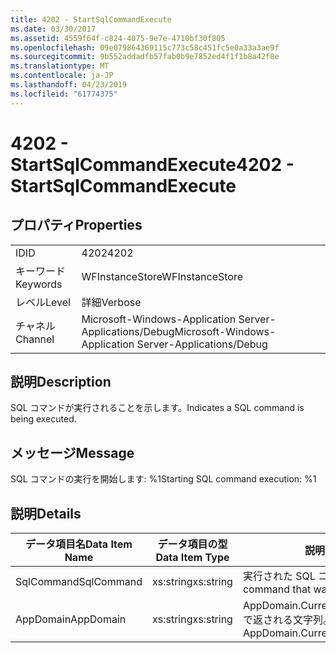 ```yaml
---
title: 4202 - StartSqlCommandExecute
ms.date: 03/30/2017
ms.assetid: 4559f64f-c824-4075-9e7e-4710bf30f805
ms.openlocfilehash: 09e079864369115c773c58c451fc5e0a33a3ae9f
ms.sourcegitcommit: 9b552addadfb57fab0b9e7852ed4f1f1b8a42f8e
ms.translationtype: MT
ms.contentlocale: ja-JP
ms.lasthandoff: 04/23/2019
ms.locfileid: "61774375"
---
```

# <a name="4202---startsqlcommandexecute"></a><span data-ttu-id="220fc-102">4202 - StartSqlCommandExecute</span><span class="sxs-lookup"><span data-stu-id="220fc-102">4202 - StartSqlCommandExecute</span></span>
## <a name="properties"></a><span data-ttu-id="220fc-103">プロパティ</span><span class="sxs-lookup"><span data-stu-id="220fc-103">Properties</span></span>  
  
|||  
|-|-|  
|<span data-ttu-id="220fc-104">ID</span><span class="sxs-lookup"><span data-stu-id="220fc-104">ID</span></span>|<span data-ttu-id="220fc-105">4202</span><span class="sxs-lookup"><span data-stu-id="220fc-105">4202</span></span>|  
|<span data-ttu-id="220fc-106">キーワード</span><span class="sxs-lookup"><span data-stu-id="220fc-106">Keywords</span></span>|<span data-ttu-id="220fc-107">WFInstanceStore</span><span class="sxs-lookup"><span data-stu-id="220fc-107">WFInstanceStore</span></span>|  
|<span data-ttu-id="220fc-108">レベル</span><span class="sxs-lookup"><span data-stu-id="220fc-108">Level</span></span>|<span data-ttu-id="220fc-109">詳細</span><span class="sxs-lookup"><span data-stu-id="220fc-109">Verbose</span></span>|  
|<span data-ttu-id="220fc-110">チャネル</span><span class="sxs-lookup"><span data-stu-id="220fc-110">Channel</span></span>|<span data-ttu-id="220fc-111">Microsoft-Windows-Application Server-Applications/Debug</span><span class="sxs-lookup"><span data-stu-id="220fc-111">Microsoft-Windows-Application Server-Applications/Debug</span></span>|  
  
## <a name="description"></a><span data-ttu-id="220fc-112">説明</span><span class="sxs-lookup"><span data-stu-id="220fc-112">Description</span></span>  
 <span data-ttu-id="220fc-113">SQL コマンドが実行されることを示します。</span><span class="sxs-lookup"><span data-stu-id="220fc-113">Indicates a SQL command is being executed.</span></span>  
  
## <a name="message"></a><span data-ttu-id="220fc-114">メッセージ</span><span class="sxs-lookup"><span data-stu-id="220fc-114">Message</span></span>  
 <span data-ttu-id="220fc-115">SQL コマンドの実行を開始します: %1</span><span class="sxs-lookup"><span data-stu-id="220fc-115">Starting SQL command execution: %1</span></span>  
  
## <a name="details"></a><span data-ttu-id="220fc-116">説明</span><span class="sxs-lookup"><span data-stu-id="220fc-116">Details</span></span>  
  
|<span data-ttu-id="220fc-117">データ項目名</span><span class="sxs-lookup"><span data-stu-id="220fc-117">Data Item Name</span></span>|<span data-ttu-id="220fc-118">データ項目の型</span><span class="sxs-lookup"><span data-stu-id="220fc-118">Data Item Type</span></span>|<span data-ttu-id="220fc-119">説明</span><span class="sxs-lookup"><span data-stu-id="220fc-119">Description</span></span>|  
|--------------------|--------------------|-----------------|  
|<span data-ttu-id="220fc-120">SqlCommand</span><span class="sxs-lookup"><span data-stu-id="220fc-120">SqlCommand</span></span>|<span data-ttu-id="220fc-121">xs:string</span><span class="sxs-lookup"><span data-stu-id="220fc-121">xs:string</span></span>|<span data-ttu-id="220fc-122">実行された SQL コマンド。</span><span class="sxs-lookup"><span data-stu-id="220fc-122">The SQL command that was executed.</span></span>|  
|<span data-ttu-id="220fc-123">AppDomain</span><span class="sxs-lookup"><span data-stu-id="220fc-123">AppDomain</span></span>|<span data-ttu-id="220fc-124">xs:string</span><span class="sxs-lookup"><span data-stu-id="220fc-124">xs:string</span></span>|<span data-ttu-id="220fc-125">AppDomain.CurrentDomain.FriendlyName で返される文字列。</span><span class="sxs-lookup"><span data-stu-id="220fc-125">The string returned by AppDomain.CurrentDomain.FriendlyName.</span></span>|
